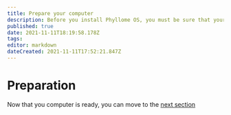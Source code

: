 ```yaml
---
title: Prepare your computer
description: Before you install Phyllome OS, you must be sure that your host is properly set-up
published: true
date: 2021-11-11T18:19:58.178Z
tags: 
editor: markdown
dateCreated: 2021-11-11T17:52:21.847Z
---
```


# Preparation

Now that you computer is ready, you can move to the [next section](https://wiki.phyllo.me/en/install/choose)